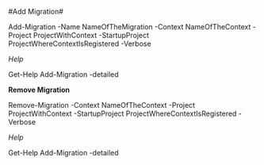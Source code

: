#Add Migration#

Add-Migration -Name NameOfTheMigration -Context NameOfTheContext -Project ProjectWithContext -StartupProject ProjectWhereContextIsRegistered -Verbose

*Help*

Get-Help Add-Migration -detailed

**Remove Migration**

Remove-Migration -Context NameOfTheContext -Project ProjectWithContext -StartupProject ProjectWhereContextIsRegistered -Verbose

*Help*

Get-Help Add-Migration -detailed

